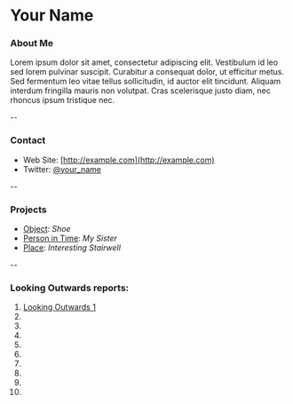 # Your Name

### About Me

Lorem ipsum dolor sit amet, consectetur adipiscing elit. Vestibulum id leo sed lorem pulvinar suscipit. Curabitur a consequat dolor, ut efficitur metus. Sed fermentum leo vitae tellus sollicitudin, id auctor elit tincidunt. Aliquam interdum fringilla mauris non volutpat. Cras scelerisque justo diam, nec rhoncus ipsum tristique nec.

--
### Contact

* Web Site: [http://example.com](http://example.com)
* Twitter: [@your_name](http://twitter.com/your_name)

-- 
### Projects

* [Object](project1.md): *Shoe*
* [Person in Time](project2.md): *My Sister*
* [Place](project3.md): *Interesting Stairwell*

--
### Looking Outwards reports: 

1. [Looking Outwards 1](looking-outwards-01.md)
1.  
1. 
1. 
1. 
1. 
1. 
1. 
1. 
1. 